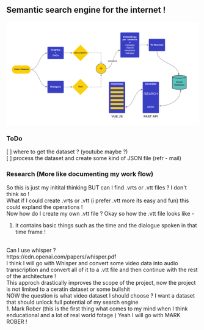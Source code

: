 ## Semantic search engine for the internet !
<img src="./assets/architecture.png"></img>

### ToDo
[ ] where to get the dataset ? (youtube maybe ?)<br>
[ ] process the dataset and create some kind of JSON file (refr - mail)

### Research (More like documenting my work flow)
So this is just my initital thinking BUT can I find .vrts or .vtt files ? I don't think so !<br>
What if I could create .vrts or .vtt (i prefer .vtt more its easy and fun) this could expland 
the operations ! <br>
Now how do I create my own .vtt file ? Okay so how the .vtt file looks like - <br>
1. it contains basic things such as the time and the dialogue spoken in that time frame !
<br>
Can I use whisper ? <br>
https://cdn.openai.com/papers/whisper.pdf <br>
I think I will go with Whisper and convert some video data into audio transcription and convert all of it to a .vtt file and then continue with the rest of the architecture ! <br>
This approch drastically improves the scope of the project, now the project is not limited to a ceratin dataset or some bullshit <br>
NOW the question is what video dataset I should choose ? I want a dataset that should unlock full potential of my search engine <br>
1. Mark Rober (this is the first thing what comes to my mind when I think enducational and a lot of real world fotage ) Yeah I will go with MARK ROBER ! <br>



